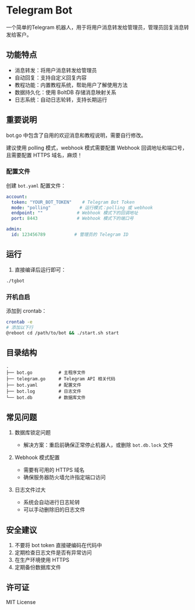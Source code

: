 # Telegram Bot

一个简单的Telegram 机器人，用于将用户消息转发给管理员，管理员回复消息转发给客户。

## 功能特点

- 消息转发：将用户消息转发给管理员
- 自动回复：支持自定义回复内容
- 教程功能：内置教程系统，帮助用户了解使用方法
- 数据持久化：使用 BoltDB 存储消息映射关系
- 日志系统：自动日志轮转，支持长期运行

## 重要说明

bot.go 中包含了自用的欢迎消息和教程说明，需要自行修改。

建议使用 polling 模式，webhook 模式需要配置 Webhook 回调地址和端口号，且需要配置 HTTPS 域名，麻烦！

### 配置文件

创建 `bot.yaml` 配置文件：

```yaml
account:
  token: "YOUR_BOT_TOKEN"    # Telegram Bot Token
  mode: "polling"           # 运行模式：polling 或 webhook
  endpoint: ""             # Webhook 模式下的回调地址
  port: 8443               # Webhook 模式下的端口号

admin:
  id: 123456789           # 管理员的 Telegram ID
```

## 运行

1. 直接编译后运行即可：
```bash
./tgbot
```

### 开机自启

添加到 crontab：
```bash
crontab -e
# 添加以下行
@reboot cd /path/to/bot && ./start.sh start
```

## 目录结构

```
.
├── bot.go          # 主程序文件
├── telegram.go     # Telegram API 相关代码
├── bot.yaml        # 配置文件
├── bot.log         # 日志文件
└── bot.db          # 数据库文件
```

## 常见问题

1. 数据库锁定问题
   - 解决方案：重启前确保正常停止机器人，或删除 `bot.db.lock` 文件

2. Webhook 模式配置
   - 需要有可用的 HTTPS 域名
   - 确保服务器防火墙允许指定端口访问

3. 日志文件过大
   - 系统会自动进行日志轮转
   - 可以手动删除旧的日志文件

## 安全建议

1. 不要将 bot token 直接硬编码在代码中
2. 定期检查日志文件是否有异常访问
3. 在生产环境使用 HTTPS
4. 定期备份数据库文件

## 许可证

MIT License
